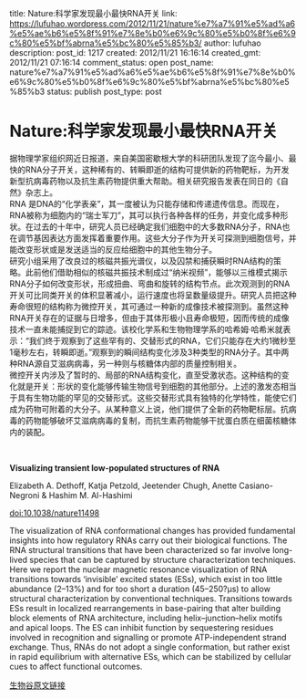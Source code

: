 title: Nature:科学家发现最小最快RNA开关
link: https://lufuhao.wordpress.com/2012/11/21/nature%e7%a7%91%e5%ad%a6%e5%ae%b6%e5%8f%91%e7%8e%b0%e6%9c%80%e5%b0%8f%e6%9c%80%e5%bf%abrna%e5%bc%80%e5%85%b3/
author: lufuhao
description: 
post_id: 1217
created: 2012/11/21 16:16:14
created_gmt: 2012/11/21 07:16:14
comment_status: open
post_name: nature%e7%a7%91%e5%ad%a6%e5%ae%b6%e5%8f%91%e7%8e%b0%e6%9c%80%e5%b0%8f%e6%9c%80%e5%bf%abrna%e5%bc%80%e5%85%b3
status: publish
post_type: post

# Nature:科学家发现最小最快RNA开关

据物理学家组织网近日报道，来自美国密歇根大学的科研团队发现了迄今最小、最快的RNA分子开关，这种稀有的、转瞬即逝的结构可提供新的药物靶标，为开发新型抗病毒药物以及抗生素药物提供重大帮助。相关研究报告发表在同日的《自然》杂志上。  
RNA 是DNA的“化学表亲”，其一度被认为只能存储和传递遗传信息。而现在，RNA被称为细胞内的“瑞士军刀”，其可以执行各种各样的任务，并变化成多种形状。在过去的十年中，研究人员已经确定我们细胞中的大多数RNA分子，RNA也在调节基因表达方面发挥着重要作用。这些大分子作为开关可探测到细胞信号，并能改变形状或是发送适当的反应给细胞中的其他生物分子。  
研究小组采用了改良过的核磁共振光谱仪，以及囚禁和捕获瞬时RNA结构的策略。此前他们借助相似的核磁共振技术制成过“纳米视频”，能够以三维模式揭示RNA分子如何改变形状，形成扭曲、弯曲和旋转的结构节点。此次观测到的RNA开关可比同类开关的体积显著减小，运行速度也将呈数量级提升。研究人员把这种寿命很短的结构称为微控开关，其可通过一种新的成像技术被探测到。虽然这种RNA开关存在的证据与日增多，但由于其体形极小且寿命极短，因而传统的成像技术一直未能捕捉到它的踪迹。该校化学系和生物物理学系的哈希姆·哈希米就表示：“我们终于观察到了这些罕有的、交替形式的RNA，它们只能存在大约1微秒至1毫秒左右，转瞬即逝。”观察到的瞬间结构变化涉及3种类型的RNA分子。其中两种RNA源自艾滋病病毒，另一种则与核糖体内部的质量控制相关。  
微控开关内涉及了暂时的、局部的RNA结构变化，直至受激状态。这种结构的变化就是开关：形状的变化能够传输生物信号到细胞的其他部分。上述的激发态相当于具有生物功能的罕见的交替形式。这些交替形式具有独特的化学特性，能使它们成为药物可附着的大分子。从某种意义上说，他们提供了全新的药物靶标层。抗病毒的药物能够破坏艾滋病病毒的复制，而抗生素药物能够干扰蛋白质在细菌核糖体内的装配。 

 

**Visualizing transient low-populated structures of RNA**

Elizabeth A. Dethoff, Katja Petzold, Jeetender Chugh, Anette Casiano-Negroni & Hashim M. Al-Hashimi 

[doi:10.1038/nature11498](http://www.nature.com/nature/journal/vaop/ncurrent/full/nature11498.html)

The visualization of RNA conformational changes has provided fundamental insights into how regulatory RNAs carry out their biological functions. The RNA structural transitions that have been characterized so far involve long-lived species that can be captured by structure characterization techniques. Here we report the nuclear magnetic resonance visualization of RNA transitions towards ‘invisible’ excited states (ESs), which exist in too little abundance (2–13%) and for too short a duration (45–250?μs) to allow structural characterization by conventional techniques. Transitions towards ESs result in localized rearrangements in base-pairing that alter building block elements of RNA architecture, including helix–junction–helix motifs and apical loops. The ES can inhibit function by sequestering residues involved in recognition and signalling or promote ATP-independent strand exchange. Thus, RNAs do not adopt a single conformation, but rather exist in rapid equilibrium with alternative ESs, which can be stabilized by cellular cues to affect functional outcomes. 

[生物谷原文链接](http://www.bioon.com/biology/Class18/531394.shtml)